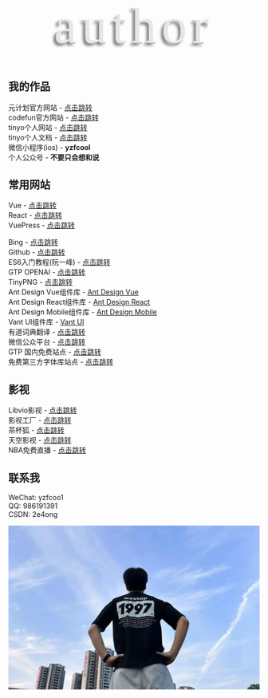 
<style>
  @import url('https://fonts.googleapis.com/css2?family=Luckiest+Guy&display=swap');
  @keyframes move {
    from {
      opacity: 0;
      transform: translateY(50%);
    }
    to {
      opacity: 1;
      transform: translateY(0);
    }
  }
  ::-webkit-scrollbar {
    /*隐藏滚轮*/
    display: none;
  }
  .tinyo-docs {
    margin-bottom: 2rem;
    padding: 2rem 0;
    display: flex;
    flex-direction: column;
    justify-content: center;
    align-items: center;
    text-align: center;
    letter-spacing: 10px;
    color: #e6e6e6;
    font-size: 102px;
    font-family: 'Luckiest Guy';
    font-weight: 300;
    text-shadow: 1px -1px #fff, -1px 1px #999, -5px 5px 5px #808080;
  }
  .tinyo-docs .items {
    display: flex;
    align-items: center;
    height: 5.2rem;
  }
  .tinyo-docs .items > span {
    opacity: 0;
    animation: move 1s cubic-bezier(0.56, 0.09, 0.49, 1.37) forwards var(--delay);
  }
</style>

<div class="tinyo-docs">
  <div class="items">
    <span style="--delay: 0.1s">a</span>
    <span style="--delay: 0.2s">u</span>
    <span style="--delay: 0.3s">t</span>
    <span style="--delay: 0.4s">h</span>
    <span style="--delay: 0.5s">o</span>
    <span style="--delay: 0.6s">r</span>
  </div>
  <!-- <div class="items">
    <span style="--delay: 0.6s">d</span>
    <span style="--delay: 0.7s">o</span>
    <span style="--delay: 0.8s">c</span>
    <span style="--delay: 0.9s">s</span>
  </div> -->
</div>

<!-- # 关于我

## tinyo

- tiny - 小
- o - 黑

大家好，我是tinyo。 -->

<!-- 诞生于1997, 喜欢唱, 不喜欢跳和rap的潮汕男孩。 -->

<!-- ## slogan -->
<!-- 进步是没有尽头的，但是它却留有痕迹！ -->

<!-- **运动不止，生生不息。昂首向前，学无止境。**<br>
记录学习，记录问题，进步是没有尽头的，但是它却留有痕迹！

在这里，我会以板块划分，同时留下我生活的痕迹，项目的痕迹，遇到困难的窘境。<br>
等我回过头来看时，会发现其内涵是如此饱满，填满我的生活。 -->

## 我的作品

元计划官方网站 - [点击跳转](http://www.yuanjihua.art)<br>
codefun官方网站 - [点击跳转](https://www.code.fun)<br>
tinyo个人网站 - [点击跳转](http://43.139.113.7:81/)<br>
tinyo个人文档 - [点击跳转](http://43.139.113.7:89/article/)<br>
微信小程序(ios) - **yzfcool**<br>
个人公众号 - **不要只会想和说**

## 常用网站
Vue - [点击跳转](https://cn.vuejs.org/guide/introduction.html)<br>
React - [点击跳转](https://react.nodejs.cn/)<br>
VuePress - [点击跳转](http://caibaojian.com/vuepress/)<br>

Bing - [点击跳转](https://cn.bing.com/?FORM=BEHPTB)<br>
Github - [点击跳转](https://github.com/)<br>
ES6入门教程(阮一峰) - [点击跳转](https://es6.ruanyifeng.com/)<br>
GTP OPENAI - [点击跳转](https://chat.openai.com/)<br>
TinyPNG - [点击跳转](https://tinypng.com/)<br>
Ant Design Vue组件库 - [Ant Design Vue](https://www.antdv.com/components/icon-cn)<br>
Ant Design React组件库 - [Ant Design React](https://4x.ant.design/components/overview-cn/)<br>
Ant Design Mobile组件库 - [Ant Design Mobile](https://mobile.ant.design/zh/guide/quick-start/)<br>
Vant UI组件库 - [Vant UI](https://vant-contrib.gitee.io/vant/#/zh-CN)<br>
有道词典翻译 - [点击跳转](https://fanyi.youdao.com/index.html#/)<br>
微信公众平台 - [点击跳转](https://mp.weixin.qq.com/)<br>
GTP 国内免费站点 - [点击跳转](https://chat.wuguokai.cn/)<br>
免费第三方字体库站点 - [点击跳转](https://www.100font.com/index-2.html)<br>

## 影视

Libvio影视 - [点击跳转](https://www.libvio.fun/)<br>
影视工厂 - [点击跳转](http://www.hxsbzs.cn/)<br>
茶杯狐 - [点击跳转](https://www.shjhbox.com/)<br>
天空影视 - [点击跳转](http://www.dtlymp.com/)<br>
NBA免费直播 - [点击跳转](https://ss.hbzb66.cc/index.php?g=&m=index&a=index&cid=h)<br>


## 联系我

WeChat: yzfcoo1<br>
QQ: 986191391<br>
CSDN: 2e4ong

<img src="../assets/tinyo.webp" alt="" />


<!-- ## 一段很喜欢的歌词

微风需要竹林 溪流需要蜻蜓<br>
消愁般的离开需要片片浮萍<br>
记得那年的雨季 回忆里特安静<br>
哭过后的决定 是否还能进行<br>
我傻傻等待 傻傻等春暖花开<br>
等终等于等明等白 等爱情回来<br>
青春属于表白 阳光属于窗台<br>
而我想我属于一个拥有你的未来<br>

纸上的彩虹 用素描画的钟<br>
我还在修改 回忆之中你的笑容<br>
该怎么去形容 为思念酝酿的痛<br>
夜空霓虹 都是我不要的繁荣<br>
或许去趟沙滩 或许去看看夕阳<br>
或许任何一个可以想心事的地方<br>
情绪在咖啡馆 被调成一篇文章<br>
彻底爱上你如诗一般透明的泪光 -->
